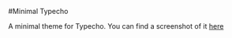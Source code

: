 #Minimal Typecho

A minimal theme for Typecho. You can find a screenshot of it [here](http://i.imgur.com/ZBLgj9j.png)
